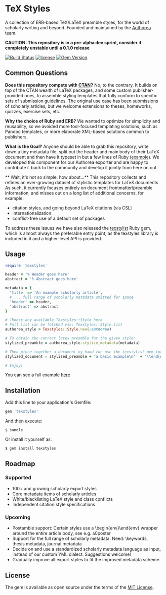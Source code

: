 # TeX Styles

A collection of ERB-based TeX/LaTeX preamble styles, for the world of scholarly writing and beyond. Founded and maintained by the [Authorea](http://www.authorea.com) team.

**CAUTION: This repository is in a pre-alpha dev sprint, consider it completely unstable until a 0.1.0 release**

[![Build Status](https://secure.travis-ci.org/Authorea/texstyles.png?branch=master)](https://travis-ci.org/Authorea/texstyles)
[![license](http://img.shields.io/badge/license-MIT-blue.svg)](https://raw.githubusercontent.com/authorea/texstyles/master/LICENSE)
[![Gem Version](https://badge.fury.io/rb/texstyles.svg)](https://badge.fury.io/rb/texstyles)

## Common Questions

**Does this repository compete with [CTAN](http://www.ctan.org)?** No, to the contrary. It builds on top of the CTAN wealth of LaTeX packages, and some custom publisher-provided ones, to assemble styling templates that fully conform to specific sets of submission guidelines. The original use case has been submissions of scholarly articles, but we welcome extensions to theses, homeworks, quizzes, exercise sets, etc.

**Why the choice of Ruby and ERB?** We wanted to optimize for simplicity and reusability, so we avoided more tool-focused templating solutions, such as Pandoc templates, or more elaborate XML-based solutions common to publishers.

**What is the Goal?** Anyone should be able to grab this repository, write down a tiny metadata file, split out the header and main body of their LaTeX document and then have it typeset in but a few lines of Ruby ([example](https://github.com/Authorea/texstyles/blob/master/example/example_stylize.rb)). We developed this component for our Authorea exporter and are happy to contribute it back to the community and develop it jointly from here on out.

** Wait, it's not so simple, how about...** This repository collects and refines an ever-growing dataset of stylistic templates for LaTeX documents. As such, it currently focuses entirely on document frontmatter/preamble information, and misses out on a long list of additional concerns, for example:
  * citation styles, and going beyond LaTeX citations (via CSL)
  * internationalization
  * conflict-free use of a default set of packages

To address these issues we have also released the [texstylist](https://github.com/Authorea/texstylist) Ruby gem, which is almost always the preferable entry point, as the texstyles library is included in it and a higher-level API is provided.

## Usage

```ruby
require 'texstyles'

header = '% Header goes here'
abstract = '% Abstract goes here'

metadata = {
  'title' => 'An example scholarly article',
  # ... full range of scholarly metadata omitted for space
  'header' => header,
  'abstract' => abstract
}

# Choose any available Texstyles::Style here
# Full list can be fetched via: Texstyles::Style.list
authorea_style = Texstyles::Style.new(:authorea)

# To obtain the correct latex preamble for the given style:
stylized_preamble = authorea_style.stylize_metadata(metadata)

# Then piece together a document by hand (or use the texstylist gem for further automation)
stylized_document = stylized_preamble + "a basic example\n"  + "\\end{document}"

# Enjoy!
```

You can see a full example [here](https://github.com/Authorea/texstyles/blob/master/example/example_stylize.rb)

## Installation

Add this line to your application's Gemfile:

```ruby
gem 'texstyles'
```

And then execute:

    $ bundle

Or install it yourself as:

    $ gem install texstyles

## Roadmap

### Supported
 * 100+ and growing scholarly export styles
 * Core metadata items of scholarly articles
 * White/blacklisting LaTeX style and class conflicts
 * Independent citation style specifications

### Upcoming
 * Postamble support: Certain styles use a \begin{env}\end{env} wrapper around the entire article body, see e.g. a0poster
 * Support for the full range of scholarly metadata. Need: \keywords, thesis metadata, journal metadata
 * Decide on and use a standardized scholarly metadata language as input, instead of our custom YML dialect. Suggestions welcome!
 * Gradually improve all export styles to fit the improved metadata scheme.

## License

The gem is available as open source under the terms of the [MIT License](http://opensource.org/licenses/MIT).
